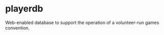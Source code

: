 playerdb
========

Web-enabled database to support the operation of a volunteer-run games convention.
